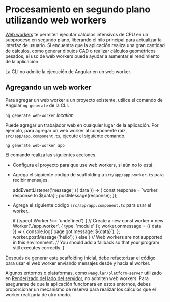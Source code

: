 # Procesamiento en segundo plano utilizando web workers

[Web workers](https://developer.mozilla.org/en-US/docs/Web/API/Web_Workers_API) te permiten ejecutar cálculos intensivos de CPU en un subproceso en segundo plano,
liberando el hilo principal para actualizar la interfaz de usuario.
Si encuentra que la aplicación realiza una gran cantidad de cálculos, como generar dibujos CAD o realizar cálculos geométricos pesados, el uso de web workers puede ayudar a aumentar el rendimiento de la aplicación.

<div class="alert is-helpful">

La CLI no admite la ejecución de Angular en un web worker.

</div>

## Agregando un web worker

Para agregar un web worker a un proyecto existente, utilice el comando de Angular `ng generate` de la CLI.

`ng generate web-worker` *location*

Puede agregar un trabajador web en cualquier lugar de la aplicación.
Por ejemplo, para agregar un web worker al componente raíz, `src/app/app.component.ts`, ejecute el siguiente comando.

`ng generate web-worker app`

El comando realiza las siguientes acciones.

- Configura el proyecto para que use web workers, si aún no lo está.
- Agrega el siguiente código de scaffolding a `src/app/app.worker.ts` para recibir mensajes.

  <code-example language="typescript" header="src/app/app.worker.ts">
  addEventListener('message', ({ data }) => {
    const response = `worker response to ${data}`;
    postMessage(response);
  });
 </code-example>

- Agrega el siguiente código `src/app/app.component.ts` para usar el worker.

  <code-example language="typescript" header="src/app/app.component.ts">
  if (typeof Worker !== 'undefined') {
    // Create a new
    const worker = new Worker('./app.worker', { type: 'module' });
    worker.onmessage = ({ data }) => {
      console.log(`page got message: ${data}`);
    };
    worker.postMessage('hello');
  } else {
    // Web workers are not supported in this environment.
    // You should add a fallback so that your program still executes correctly.
  }
  </code-example>

Después de generar este scaffolding inicial, debe refactorizar el código para usar el web worker enviando mensajes desde y hacia el worker.

<div class="alert is-important">

Algunos entornos o plataformas, como `@angular/platform-server` utilizado en [Renderizado del lado del servidor](guía/universal), no admiten web workers. Para asegurarse de que la aplicación funcionará en estos entornos, debes proporcionar un mecanismo de reserva para realizar los cálculos que el worker realizaría de otro modo.

</div>
